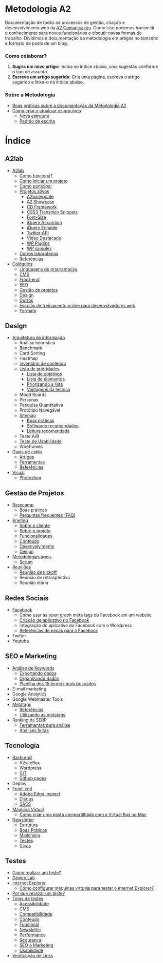 # Metodologia A2

Documentação de todos os processos de gestão, criação e desenvolvimento web da [A2 Comunicação](http://a2comunicacao.com.br). Como isso podemos transmitir o conhecimento para novos funcionários e discutir novas formas de trabalho. Dividimos a documentação da metodologia em artigos no tamanho e formato de posts de um blog.

### Como colaborar? 

1. **Sugira um novo artigo:**  Inclua no índice abaixo, uma sugestão conforme o tipo de assunto.
2. **Escreva um artigo sugerido:** Crie uma página, escreva o artigo sugerido e linke-o no índice abaixo.

### Sobre a Metodologia

* [Boas práticas sobre a documentação da Metodologia A2](https://github.com/a2comunicacao/metodologia/blob/master/sobre-a-metodologia.md#boas-pr%C3%A1ticas-sobre-a-documenta%C3%A7%C3%A3o-da-metodologia-a2)
* [Como criar e atualizar os arquivos](https://github.com/a2comunicacao/metodologia/blob/master/sobre-a-metodologia.md#como-criar-e-atualizar-arquivos)
  * [Nova estrutura](https://github.com/a2comunicacao/metodologia/blob/master/sobre-a-metodologia.md#nova-estrutura)
  * [Padrão de escrita](https://github.com/a2comunicacao/metodologia/blob/master/sobre-a-metodologia.md#padr%C3%A3o-de-escrita)

# Índice

## A2lab
* [A2lab](https://github.com/a2comunicacao/metodologia/blob/master/a2lab/a2lab.md)
  * [Como funciona?](https://github.com/a2comunicacao/metodologia/blob/master/a2lab/a2lab.md#como-funciona)
  * [Como iniciar um projeto](https://github.com/a2comunicacao/metodologia/blob/master/a2lab/a2lab.md#como-iniciar-um-projeto)
  * [Como participar](https://github.com/a2comunicacao/metodologia/blob/master/a2lab/a2lab.md#como-participar)
  * [Projetos ativos](https://github.com/a2comunicacao/metodologia/blob/master/a2lab/a2lab.md#projetos-ativos)
    * [A2boilerplate](https://github.com/a2comunicacao/metodologia/blob/master/a2lab/a2lab.md#a2boilerplate)
    * [A2 Showcase](https://gimmebar.com/loves/a2showcase)
    * [CD Framework](https://github.com/a2comunicacao/metodologia/blob/master/a2lab/a2lab.md#cd-framework)
    * [CSS3 Transition Snippets](https://github.com/a2comunicacao/metodologia/blob/master/a2lab/a2lab.md#css3-transition-snippets)
    * [Font-Size](https://github.com/a2comunicacao/metodologia/blob/master/a2lab/a2lab.md#font-size) 
    * [jQuery Accordion](https://github.com/a2comunicacao/metodologia/blob/master/a2lab/a2lab.md#jquery-accordion) 
    * [jQuery Editable](https://github.com/a2comunicacao/metodologia/blob/master/a2lab/a2lab.md#jquery-editable) 
    * [Twitter API](https://github.com/a2comunicacao/metodologia/blob/master/a2lab/a2lab.md#twitter-api) 
    * [Vídeo Destacado](https://github.com/a2comunicacao/metodologia/blob/master/a2lab/a2lab.md#v%C3%ADdeo-destacado)
    * [WP Plugins](https://github.com/a2comunicacao/metodologia/blob/master/a2lab/a2lab.md#wp-plugins)
    * [WP samples](https://github.com/a2comunicacao/metodologia/blob/master/a2lab/a2lab.md#wp-samples)
  * [Outros laboratórios](https://github.com/a2comunicacao/metodologia/blob/master/a2lab/a2lab.md#outros-laborat%C3%B3rios)
  * [Referências](https://github.com/a2comunicacao/metodologia/blob/master/a2lab/a2lab.md#refer%C3%AAncias)
* [Colóquios](https://github.com/a2comunicacao/metodologia/blob/master/a2lab/coloquios.md)
  * [Linguagens de programação](https://github.com/a2comunicacao/metodologia/blob/master/a2lab/coloquios.md#linguagens-de-programa%C3%A7%C3%A3o)
  * [CMS](https://github.com/a2comunicacao/metodologia/blob/master/a2lab/coloquios.md#cms)
  * [Front-end](https://github.com/a2comunicacao/metodologia/blob/master/a2lab/coloquios.md#front-end)
  * [SEO](https://github.com/a2comunicacao/metodologia/blob/master/a2lab/coloquios.md#seo)
  * [Gestão de projetos](https://github.com/a2comunicacao/metodologia/blob/master/a2lab/coloquios.md#gest%C3%A3o-de-projetos)
  * [Design](https://github.com/a2comunicacao/metodologia/blob/master/a2lab/coloquios.md#design)
  * [Outros](https://github.com/a2comunicacao/metodologia/blob/master/a2lab/coloquios.md#outros)
  * [Escolas de treinamento online para desenvolvedores web](https://github.com/a2comunicacao/metodologia/blob/master/a2lab/coloquios.md#escolas-de-treinamento-online-para-desenvolvedores-web)
  * [Formato](https://github.com/a2comunicacao/metodologia/blob/master/a2lab/coloquios.md#formato)

## Design
* [Arquitetura de informação](https://github.com/a2comunicacao/metodologia/edit/master/design/arquitetura-de-informacao.md#arquitetura-de-informa%C3%A7%C3%A3o)
  * Análise heurística
  * Benchmark
  * Card Sorting
  * Heatmap
  * [Inventário de conteúdo](https://github.com/a2comunicacao/metodologia/blob/master/design/arquitetura-de-informacao.md#invent%C3%A1rio-de-conte%C3%BAdo)
  * [Lista de prioridades](https://github.com/a2comunicacao/metodologia/blob/master/design/arquitetura-de-informacao.md#lista-de-prioridades)
    * [Lista de objetivos](https://github.com/a2comunicacao/metodologia/blob/master/design/arquitetura-de-informacao.md#lista-de-objetivos)
    * [Lista de elementos](https://github.com/a2comunicacao/metodologia/blob/master/design/arquitetura-de-informacao.md#lista-de-elementos)
    * [Priorizando a lista](https://github.com/a2comunicacao/metodologia/blob/master/design/arquitetura-de-informacao.md#priorizando-a-lista)
    * [Vantagens da técnica](https://github.com/a2comunicacao/metodologia/blob/master/design/arquitetura-de-informacao.md#vantagens-da-t%C3%A9cnica)
  * Mood Boards
  * Personas
  * Pesquisa Quantitativa
  * Protótipo Navegável
  * [Sitemap](https://github.com/a2comunicacao/metodologia/blob/master/design/arquitetura-de-informacao.md#sitemap)
    * [Boas práticas](https://github.com/a2comunicacao/metodologia/blob/master/design/arquitetura-de-informacao.md#boas-pr%C3%A1ticas)
    * [Softwares recomendados](https://github.com/a2comunicacao/metodologia/blob/master/design/arquitetura-de-informacao.md#softwares-recomendados)
    * [Leitura recomendada](https://github.com/a2comunicacao/metodologia/blob/master/design/arquitetura-de-informacao.md#leitura-recomendada)
  * Teste A/B
  * [Teste de Usabilidade](https://github.com/a2comunicacao/metodologia/blob/master/design/arquitetura-de-informacao.md#teste-de-usabilidade)
  * Wireframes
* [Guias de estilo](https://github.com/a2comunicacao/metodologia/blob/master/design/guias-de-estilo.md#guias-de-estilo)
  * [Artigos](https://github.com/a2comunicacao/metodologia/blob/master/design/guias-de-estilo.md#artigos-em-ordem-cronol%C3%B3gica)
  * [Ferramentas](https://github.com/a2comunicacao/metodologia/blob/master/design/guias-de-estilo.md#ferramentas)
  * [Referências](https://github.com/a2comunicacao/metodologia/blob/master/design/guias-de-estilo.md#refer%C3%AAncias)
* [Visual](https://github.com/a2comunicacao/metodologia/blob/master/design/visual.md#visual)
  * [Photoshop](https://github.com/a2comunicacao/metodologia/blob/master/design/visual.md#photoshop)

## Gestão de Projetos

* [Basecamp](https://github.com/a2comunicacao/metodologia/blob/master/gestao-de-projetos/basecamp.md#basecamp)
  * [Boas práticas](https://github.com/a2comunicacao/metodologia/blob/master/gestao-de-projetos/basecamp.md#boas-pr%C3%A1ticas)
  * [Perguntas frequentes (FAQ)](https://github.com/a2comunicacao/metodologia/blob/master/gestao-de-projetos/basecamp.md#perguntas-frequentes-faq)
* [Briefing](https://github.com/a2comunicacao/metodologia/blob/master/gestao-de-projetos/briefing.md#briefing)
  * [Sobre o cliente](https://github.com/a2comunicacao/metodologia/blob/master/gestao-de-projetos/briefing.md#sobre-o-cliente)
  * [Sobre o projeto](https://github.com/a2comunicacao/metodologia/blob/master/gestao-de-projetos/briefing.md#sobre-o-projeto)
  * [Funcionalidades](https://github.com/a2comunicacao/metodologia/blob/master/gestao-de-projetos/briefing.md#funcionalidades)
  * [Conteúdo](https://github.com/a2comunicacao/metodologia/blob/master/gestao-de-projetos/briefing.md#conte%C3%BAdo)
  * [Desenvolvimento](https://github.com/a2comunicacao/metodologia/blob/master/gestao-de-projetos/briefing.md#desenvolvimento)
  * [Design](https://github.com/a2comunicacao/metodologia/blob/master/gestao-de-projetos/briefing.md#design)
* [Metodologias ágeis](https://github.com/a2comunicacao/metodologia/blob/master/gestao-de-projetos/metodologias-ageis.md#metodologias-%C3%A1geis)
  * [Scrum](https://github.com/a2comunicacao/metodologia/blob/master/gestao-de-projetos/metodologias-ageis.md#scrum)
* [Reuniões](https://github.com/a2comunicacao/metodologia/blob/master/gestao-de-projetos/reunioes.md#reuni%C3%B5es)
  * [Reunião de kickoff](https://github.com/a2comunicacao/metodologia/blob/master/gestao-de-projetos/reunioes.md#reuni%C3%A3o-de-kickoff)
  * Reunião de retrospectiva
  * Reunião diária
  
## Redes Sociais

* [Facebook](https://github.com/a2comunicacao/metodologia/blob/master/redes-sociais/facebook.md#facebook)
  * Como usar as open graph meta tags do Facebook em um website
  * [Criação de aplicativo no Facebook](https://github.com/a2comunicacao/metodologia/blob/master/redes-sociais/facebook.md#cria%C3%A7%C3%A3o-de-aplicativo-no-facebook)
  * Integração do aplicativo do Facebook com o Wordpress
  * [Referências de peças para o Facebook](https://github.com/a2comunicacao/metodologia/blob/master/redes-sociais/facebook.md#refer%C3%AAncias-de-pe%C3%A7as-para-o-facebook)
* Twitter
* Youtube

## SEO e Marketing
* [Análise de Keywords](https://github.com/a2comunicacao/metodologia/blob/master/seo-e-marketing/analise-de-keywords.md#an%C3%A1lise-de-keywords)
  * [Exportando dados](https://github.com/a2comunicacao/metodologia/blob/master/seo-e-marketing/analise-de-keywords.md#exportando-dados)
  * [Organizando dados](https://github.com/a2comunicacao/metodologia/blob/master/seo-e-marketing/analise-de-keywords.md#organizando-dados)
  * [Planilha dos 15 termos mais buscados](https://github.com/a2comunicacao/metodologia/blob/master/seo-e-marketing/analise-de-keywords.md#planilha-dos-15-termos-mais-buscados)
* E-mail marketing
* Google Analytics
* Google Webmaster Tools
* [Metatags](https://github.com/a2comunicacao/metodologia/blob/master/seo-e-marketing/metatags.md#metatags)
  * [Referências](https://github.com/a2comunicacao/metodologia/blob/master/seo-e-marketing/metatags.md#refer%C3%AAncias)
  * [Utilizando as metatags](https://github.com/a2comunicacao/metodologia/blob/master/seo-e-marketing/metatags.md#utilizando-as-metatags)
* [Ranking de SERP](https://github.com/a2comunicacao/metodologia/blob/master/seo-e-marketing/ranking-de-serp.md#ranking-de-serp)
  * [Ferramentas para análise](https://github.com/a2comunicacao/metodologia/blob/master/seo-e-marketing/ranking-de-serp.md#ferramenta-para-an%C3%A1lise)
  * [Análises feitas](https://github.com/a2comunicacao/metodologia/blob/master/seo-e-marketing/ranking-de-serp.md#an%C3%A1lises-feitas)

## Tecnologia
* [Back-end](https://github.com/a2comunicacao/metodologia/blob/master/tecnologia/back-end.md#back-end)
  * A2siteBox
  * Wordpress
  * [GIT](https://github.com/a2comunicacao/metodologia/blob/master/tecnologia/back-end.md#git)
  * [Github pages](https://github.com/a2comunicacao/metodologia/blob/master/tecnologia/back-end.md#github-pages) 
* Deploy
* [Front-end](https://github.com/a2comunicacao/metodologia/blob/master/tecnologia/front-end.md)
  * [Adobe Edge Inspect](https://github.com/a2comunicacao/metodologia/blob/master/tecnologia/front-end.md#adobe-edge-inspect)
  * [Disqus](https://github.com/a2comunicacao/metodologia/blob/master/tecnologia/front-end.md#disqus)
  * [SASS](https://github.com/a2comunicacao/metodologia/blob/master/tecnologia/front-end.md#sass)
* [Máquina Virtual](https://github.com/a2comunicacao/metodologia/blob/master/tecnologia/maquina-virtual.md)
  * [Como criar uma pasta compartilhada com a Virtual Box no Mac](https://github.com/a2comunicacao/metodologia/blob/master/tecnologia/maquina-virtual.md#como-criar-uma-pasta-compartilhada-com-a-virtual-box-no-mac)
* [Newsletter](https://github.com/a2comunicacao/metodologia/blob/master/tecnologia/newsletter.md)
   * [Estrutura](https://github.com/a2comunicacao/metodologia/blob/master/tecnologia/newsletter.md#estrutura)
   * [Boas Práticas](https://github.com/a2comunicacao/metodologia/blob/master/tecnologia/newsletter.md#boas-pr%C3%A1ticas)
   * [Mailchimp](https://github.com/a2comunicacao/metodologia/blob/master/tecnologia/newsletter.md#mailchimp)
   * [Testes](https://github.com/a2comunicacao/metodologia/blob/master/tecnologia/newsletter.md#testes)
   * [Dicas](https://github.com/a2comunicacao/metodologia/blob/master/tecnologia/newsletter.md#dicas)

## Testes
* [Como realizar um teste?](https://github.com/a2comunicacao/metodologia/blob/master/testes/como-realizar-um-teste.md#como-realizar-um-teste)
* [Device Lab](https://github.com/a2comunicacao/metodologia/blob/master/testes/device-lab.md#device-lab)
* [Internet Explorer](https://github.com/a2comunicacao/metodologia/blob/master/testes/internet-explorer.md#internet-explorer)
  * [Como configurar máquinas virtuais para testar o Internet Explorer?](https://github.com/a2comunicacao/metodologia/blob/master/testes/internet-explorer.md#como-configurar-m%C3%A1quinas-virtuais-para-testar-no-internet-explorer)
* [Por que realizar um teste?](https://github.com/a2comunicacao/metodologia/wiki/Por-que-realizar-um-teste)
* [Tipos de testes](https://github.com/a2comunicacao/metodologia/wiki/Tipos-de-testes)
  * [Acessibilidade](https://github.com/a2comunicacao/metodologia/wiki/Tipos-de-testes#wiki-acessibilidade)
  * [CMS](https://github.com/a2comunicacao/metodologia/wiki/Tipos-de-testes#wiki-cms)
  * [Compatibilidade](https://github.com/a2comunicacao/metodologia/wiki/Tipos-de-testes#wiki-compatibilidade)
  * [Conteúdo](https://github.com/a2comunicacao/metodologia/wiki/Tipos-de-testes#wiki-conteudo)
  * [Funcional](https://github.com/a2comunicacao/metodologia/wiki/Tipos-de-testes#wiki-funcional)
  * [Newsletter](https://github.com/a2comunicacao/metodologia/wiki/Tipos-de-testes#wiki-newsletter)
  * [Performance](https://github.com/a2comunicacao/metodologia/wiki/Tipos-de-testes#wiki-performance)
  * [Segurança](https://github.com/a2comunicacao/metodologia/wiki/Tipos-de-testes#wiki-seguran%C3%A7a)
  * [SEO e Marketing](https://github.com/a2comunicacao/metodologia/wiki/Tipos-de-testes#wiki-seo-e-marketing)
  * [Usabilidade](https://github.com/a2comunicacao/metodologia/wiki/Tipos-de-testes#wiki-usabilidade)
* [Verificação de Links](https://github.com/a2comunicacao/metodologia/wiki/Verifica%C3%A7%C3%A3o-de-links)




